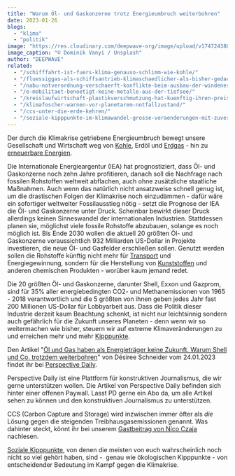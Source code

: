 ```yaml
---
title: "Warum Öl- und Gaskonzerne trotz Energieumbruch weiterbohren"
date: 2023-01-26
blogs: 
  - "klima"
  - "politik"
image: "https://res.cloudinary.com/deepwave-org/image/upload/v1747243881/deepwave.org/dominik-vanyi-Mk2ls9UBO2E-unsplash-scaled.jpg"
image_caption: "© Dominik Vanyi / Unsplash"
author: "DEEPWAVE"
related: 
  - "/schifffahrt-ist-fuers-klima-genauso-schlimm-wie-kohle/"
  - "/fluessiggas-als-schiffsantrieb-klimaschaedlicher-als-bisher-gedacht/"
  - "/nabu-notverordnung-verschaerft-konflikte-beim-ausbau-der-windenergie-auf-see/"
  - "/e-mobilitaet-benoetigt-keine-metalle-aus-der-tiefsee/"
  - "/kreislaufwirtschaft-plastikverschmutzung-hat-kuenftig-ihren-preis/"
  - "/klimafoscher-warnen-vor-planetarem-notfallzustand/"
  - "/ccs-unter-die-erde-kehren/"
  - "/soziale-kipppunkte-im-klimawandel-grosse-veraenderungen-mit-zuversicht-bewirken/"
---
```


Der durch die Klimakrise getriebene Energieumbruch bewegt unsere Gesellschaft und Wirtschaft weg von [Kohle](https://www.deepwave.org/schifffahrt-ist-fuers-klima-genauso-schlimm-wie-kohle/), Erdöl und [Erdgas](https://www.deepwave.org/fluessiggas-als-schiffsantrieb-klimaschaedlicher-als-bisher-gedacht/) - hin zu [erneuerbare Energien](https://www.deepwave.org/nabu-notverordnung-verschaerft-konflikte-beim-ausbau-der-windenergie-auf-see/).

Die Internationale Energieargentur (IEA) hat prognostiziert, dass Öl- und Gaskonzerne noch zehn Jahre profitieren, danach soll die Nachfrage nach fossilen Rohstoffen weltweit abflachen, auch ohne zusätzliche staatliche Maßnahmen. Auch wenn das natürlich nicht ansatzweise schnell genug ist, um die drastischen Folgen der Klimakrise noch einzudämmen - dafür wäre ein sofortiger weltweiter Fossilausstieg nötig - setzt die Prognose der IEA die Öl- und Gaskonzerne unter Druck. Scheinbar bewirkt dieser Druck allerdings keinen Sinneswandel der internationalen Industrien. Stattdessen planen sie, möglichst viele fossile Rohstoffe abzubauen, solange es noch möglich ist. Bis Ende 2030 wollen die aktuell 20 größten Öl- und Gaskonzerne voraussichtlich 932 Milliarden US-Dollar in Projekte investieren, die neue Öl- und Gasfelder erschließen sollen. Genutzt werden sollen die Rohstoffe künftig nicht mehr für [Transport](https://www.deepwave.org/e-mobilitaet-benoetigt-keine-metalle-aus-der-tiefsee/) und Energiegewinnung, sondern für die Herstellung von [Kunststoffen](https://www.deepwave.org/kreislaufwirtschaft-plastikverschmutzung-hat-kuenftig-ihren-preis/) und anderen chemischen Produkten - worüber kaum jemand redet.

Die 20 größten Öl- und Gaskonzerne, darunter Shell, Exxon und Gazprom, sind für 35% aller energiebedingten CO2- und Methanemissionen von 1965 - 2018 verantwortlich und die 5 größten von ihnen geben jedes Jahr fast 200 Millionen US-Dollar für Lobbyarbeit aus. Dass die Politik dieser Industrie derzeit kaum Beachtung schenkt, ist nicht nur leichtsinnig sondern auch gefährlich für die Zukunft unseres Planeten - denn wenn wir so weitermachen wie bisher, steuern wir auf extreme Klimaveränderungen zu und erreichen mehr und mehr [Kipppunkte](https://www.deepwave.org/klimafoscher-warnen-vor-planetarem-notfallzustand/).

Den Artikel "[Öl und Gas haben als Energieträger keine Zukunft. Warum Shell und Co. trotzdem weiterbohren](https://perspective-daily.de/article/2439-oel-und-gas-haben-als-energietraeger-keine-zukunft-warum-shell-und-co-trotzdem-weiterbohren/NzJ4QpOj)" von Désiree Schneider vom 24.01.2023 findet ihr bei [Perspective Daily](https://perspective-daily.de/).

Perspective Daily ist eine Plattform für konstruktiven Journalismus, die wir gerne unterstützen wollen. Die Artikel von Perspective Daily befinden sich hinter einer offenen Paywall. Lasst PD gerne ein Abo da, um alle Artikel sehen zu können und den konstruktiven Journalismus zu unterstützen.

CCS (Carbon Capture and Storage) wird inzwischen immer öfter als _die_ Lösung gegen die steigenden Treibhausgasemissionen genannt. Was dahinter steckt, könnt ihr bei unserem [Gastbeitrag von Nico Czaja](https://www.deepwave.org/ccs-unter-die-erde-kehren/) nachlesen.

[Soziale Kipppunkte](https://www.deepwave.org/soziale-kipppunkte-im-klimawandel-grosse-veraenderungen-mit-zuversicht-bewirken/), von denen die meisten von euch wahrscheinlich noch nicht so viel gehört haben, sind -  genau wie ökologischen Kipppunkte - von entscheidender Bedeutung im Kampf gegen die Klimakrise.
